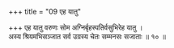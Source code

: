 +++
title = "09 एह यातु"

+++
एह यातु वरुणः सोम अग्निर्बृहस्पतिर्वसुभिरेह यातु ।  
अस्य श्रियमभिसञ्जात सर्व उग्रस्य चेतः सम्मनसः सजाताः ॥ १० ॥